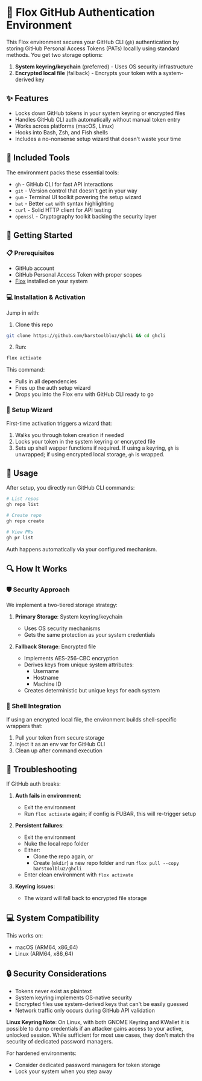 # 🔐 Flox GitHub Authentication Environment

This Flox environment secures your GitHub CLI (`gh`) authentication by storing GitHub Personal Access Tokens (PATs) locallly using standard methods. You get two storage options:

1. **System keyring/keychain** (preferred) - Uses OS security infrastructure
2. **Encrypted local file** (fallback) - Encrypts your token with a system-derived key

## ✨ Features

- Locks down GitHub tokens in your system keyring or encrypted files
- Handles GitHub CLI auth automatically without manual token entry
- Works across platforms (macOS, Linux)
- Hooks into Bash, Zsh, and Fish shells
- Includes a no-nonsense setup wizard that doesn't waste your time

## 🧰 Included Tools

The environment packs these essential tools:

- `gh` - GitHub CLI for fast API interactions
- `git` - Version control that doesn't get in your way
- `gum` - Terminal UI toolkit powering the setup wizard
- `bat` - Better `cat` with syntax highlighting
- `curl` - Solid HTTP client for API testing
- `openssl` - Cryptography toolkit backing the security layer

## 🏁 Getting Started

### 📋 Prerequisites

- GitHub account
- GitHub Personal Access Token with proper scopes
- [Flox](https://flox.dev) installed on your system

### 💻 Installation & Activation

Jump in with:

1. Clone this repo

```sh
git clone https://github.com/barstoolbluz/ghcli && cd ghcli
```

 2. Run:

```sh
flox activate
```

This command:
- Pulls in all dependencies
- Fires up the auth setup wizard
- Drops you into the Flox env with GitHub CLI ready to go

### 🧙 Setup Wizard

First-time activation triggers a wizard that:

1. Walks you through token creation if needed
2. Locks your token in the system keyring or encrypted file
3. Sets up shell wapper functions if required. If using a keyring, `gh` is unwrapped; if using encrypted local storage, `gh` is wrapped.

## 📝 Usage

After setup, you directly run GitHub CLI commands:

```bash
# List repos
gh repo list

# Create repo
gh repo create

# View PRs
gh pr list
```

Auth happens automatically via your configured mechanism.

## 🔍 How It Works

### 🛡️ Security Approach

We implement a two-tiered storage strategy:

1. **Primary Storage**: System keyring/keychain
   - Uses OS security mechanisms
   - Gets the same protection as your system credentials

2. **Fallback Storage**: Encrypted file
   - Implements AES-256-CBC encryption
   - Derives keys from unique system attributes:
     - Username
     - Hostname
     - Machine ID
   - Creates deterministic but unique keys for each system

### 🐚 Shell Integration

If using an encrypted local file, the environment builds shell-specific wrappers that:

1. Pull your token from secure storage
2. Inject it as an env var for GitHub CLI
3. Clean up after command execution

## 🔧 Troubleshooting

If GitHub auth breaks:

1. **Auth fails in environment**: 
   - Exit the environment
   - Run `flox activate` again; if config is FUBAR, this will re-trigger setup
   
2. **Persistent failures**:
   - Exit the environment
   - Nuke the local repo folder
   - Either:
     - Clone the repo again, or
     - Create (`mkdir`) a new repo folder and run `flox pull --copy barstoolbluz/ghcli`
   - Enter clean environment with `flox activate`

3. **Keyring issues**: 
   - The wizard will fall back to encrypted file storage

## 💻 System Compatibility

This works on:
- macOS (ARM64, x86_64)
- Linux (ARM64, x86_64)

## 🔒 Security Considerations

- Tokens never exist as plaintext
- System keyring implements OS-native security
- Encrypted files use system-derived keys that can't be easily guessed
- Network traffic only occurs during GitHub API validation

**Linux Keyring Note**: 
On Linux, with both GNOME Keyring and KWallet it is possible to dump credentials if an attacker gains access to your active, unlocked session. While sufficient for most use cases, they don't match the security of dedicated password managers.

For hardened environments:
- Consider dedicated password managers for token storage
- Lock your system when you step away
